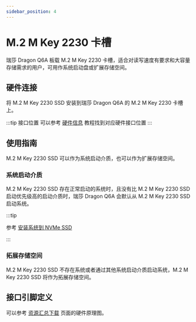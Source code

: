 ```yaml
---
sidebar_position: 4
---
```


# M.2 M Key 2230 卡槽

瑞莎 Dragon Q6A 板载 M.2 M Key 2230 卡槽，适合对读写速度有要求和大容量存储需求的用户，可用作系统启动盘或扩展存储空间。

## 硬件连接

将 M.2 M Key 2230 SSD 安装到瑞莎 Dragon Q6A 的 M.2 M Key 2230 卡槽上。

:::tip 接口位置
可以参考 [硬件信息](./hardware_info) 教程找到对应硬件接口位置
:::

## 使用指南

M.2 M Key 2230 SSD 可以作为系统启动介质，也可以作为扩展存储空间。

### 系统启动介质

M.2 M Key 2230 SSD 存在正常启动的系统时，且没有比 M.2 M Key 2230 SSD 启动优先级高的启动介质时，瑞莎 Dragon Q6A 会默认从 M.2 M Key 2230 SSD 启动系统。

:::tip

参考 [安装系统到 NVMe SSD](../getting-started/install-system/nvme_system/)

:::

### 拓展存储空间

M.2 M Key 2230 SSD 不存在系统或者通过其他系统启动介质启动系统，M.2 M Key 2230 SSD 将作为拓展存储空间。

## 接口引脚定义

可以参考 [资源汇总下载](../download) 页面的硬件原理图。
